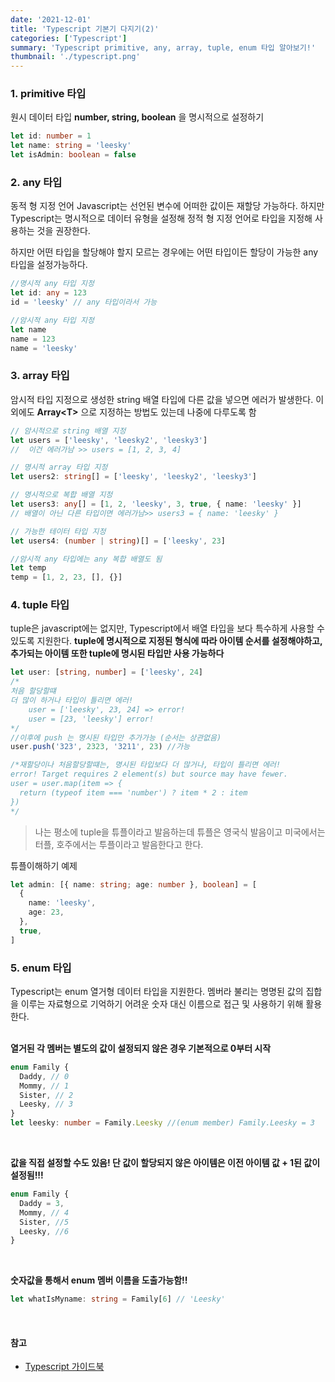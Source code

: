 ```yaml
---
date: '2021-12-01'
title: 'Typescript 기본기 다지기(2)'
categories: ['Typescript']
summary: 'Typescript primitive, any, array, tuple, enum 타입 알아보기!'
thumbnail: './typescript.png'
---
```


### 1. primitive 타입

원시 데이터 타입 **number, string, boolean** 을 명시적으로 설정하기

```ts
let id: number = 1
let name: string = 'leesky'
let isAdmin: boolean = false
```

### 2. any 타입

동적 형 지정 언어 Javascript는 선언된 변수에 어떠한 값이든 재할당 가능하다.
하지만 Typescript는 명시적으로 데이터 유형을 설정해 정적 형 지정 언어로 타입을
지정해 사용하는 것을 권장한다.

하지만 어떤 타입을 할당해야 할지 모르는 경우에는 어떤 타입이든 할당이 가능한
any 타입을 설정가능하다.

```ts
//명시적 any 타입 지정
let id: any = 123
id = 'leesky' // any 타입이라서 가능

//암시적 any 타입 지정
let name
name = 123
name = 'leesky'
```

### 3. array 타입

암시적 타입 지정으로 생성한 string 배열 타입에 다른 값을 넣으면 에러가 발생한다. 이외에도 **Array\<T>** 으로 지정하는 방법도 있는데 나중에 다루도록 함

```ts
// 암시적으로 string 배열 지정
let users = ['leesky', 'leesky2', 'leesky3']
//  이건 에러가남 >> users = [1, 2, 3, 4]

// 명시적 array 타입 지정
let users2: string[] = ['leesky', 'leesky2', 'leesky3']

// 명시적으로 복합 배열 지정
let users3: any[] = [1, 2, 'leesky', 3, true, { name: 'leesky' }]
// 배열이 아닌 다른 타입이면 에러가남>> users3 = { name: 'leesky' }

// 가능한 테이터 타입 지정
let users4: (number | string)[] = ['leesky', 23]

//암시적 any 타입에는 any 복합 배열도 됨
let temp
temp = [1, 2, 23, [], {}]
```

### 4. tuple 타입

tuple은 javascript에는 없지만, Typescript에서 배열 타입을 보다 특수하게 사용할 수 있도록 지원한다. **tuple에 명시적으로 지정된 형식에 따라 아이템 순서를 설정해야하고, 추가되는 아이템 또한 tuple에 명시된 타입만 사용 가능하다**

```ts
let user: [string, number] = ['leesky', 24]
/* 
처음 할당할떄
더 많이 하거나 타입이 틀리면 에러!
    user = ['leesky', 23, 24] => error!
    user = [23, 'leesky'] error!
*/
//이후에 push 는 명시된 타입만 추가가능 (순서는 상관없음)
user.push('323', 2323, '3211', 23) //가능

/*재할당이나 처음할당할떄는, 명시된 타입보다 더 많거나, 타입이 틀리면 에러!
error! Target requires 2 element(s) but source may have fewer.
user = user.map(item => {
  return (typeof item === 'number') ? item * 2 : item
})
*/
```

> 나는 평소에 tuple을 튜플이라고 발음하는데 튜플은 영국식 발음이고
> 미국에서는 터플, 호주에서는 투플이라고 발음한다고 한다.

튜플이해하기 예제

```ts
let admin: [{ name: string; age: number }, boolean] = [
  {
    name: 'leesky',
    age: 23,
  },
  true,
]
```

### 5. enum 타입

Typescript는 enum 열거형 데이터 타입을 지원한다. 멤버라 불리는 명명된
값의 집합을 이루는 자료형으로 기억하기 어려운 숫자 대신 이름으로 접근 및
사용하기 위해 활용한다. <br><br>

**열거된 각 멤버는 별도의 값이 설정되지 않은 경우 기본적으로 0부터 시작**

```ts
enum Family {
  Daddy, // 0
  Mommy, // 1
  Sister, // 2
  Leesky, // 3
}
let leesky: number = Family.Leesky //(enum member) Family.Leesky = 3
```

<br>

**값을 직접 설정할 수도 있음! 단 값이 할당되지 않은 아이템은 이전 아이템
값 + 1된 값이 설정됨!!!**

```ts
enum Family {
  Daddy = 3,
  Mommy, // 4
  Sister, //5
  Leesky, //6
}
```

<br>

**숫자값을 통해서 enum 멤버 이름을 도출가능함!!**

```ts
let whatIsMyname: string = Family[6] // 'Leesky'
```

<br>

#### 참고

- [Typescript 가이드북](https://yamoo9.gitbook.io/typescript/)
